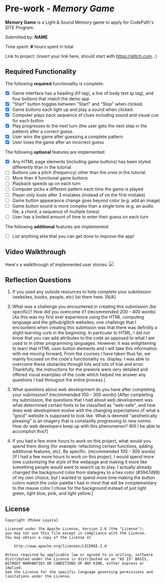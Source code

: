 # Pre-work - *Memory Game*

**Memory Game** is a Light & Sound Memory game to apply for CodePath's SITE Program. 

Submitted by: **NAME**

Time spent: **#** hours spent in total

Link to project: (insert your link here, should start with https://glitch.com...)

## Required Functionality

The following **required** functionality is complete:

* [x] Game interface has a heading (h1 tag), a line of body text (p tag), and four buttons that match the demo app
* [x] "Start" button toggles between "Start" and "Stop" when clicked. 
* [x] Game buttons each light up and play a sound when clicked. 
* [x] Computer plays back sequence of clues including sound and visual cue for each button
* [x] Play progresses to the next turn (the user gets the next step in the pattern) after a correct guess. 
* [x] User wins the game after guessing a complete pattern
* [x] User loses the game after an incorrect guess

The following **optional** features are implemented:

* [x] Any HTML page elements (including game buttons) has been styled differently than in the tutorial
* [ ] Buttons use a pitch (frequency) other than the ones in the tutorial
* [ ] More than 4 functional game buttons
* [ ] Playback speeds up on each turn
* [ ] Computer picks a different pattern each time the game is played
* [ ] Player only loses after 3 mistakes (instead of on the first mistake)
* [ ] Game button appearance change goes beyond color (e.g. add an image)
* [ ] Game button sound is more complex than a single tone (e.g. an audio file, a chord, a sequence of multiple tones)
* [ ] User has a limited amount of time to enter their guess on each turn

The following **additional** features are implemented:

- [ ] List anything else that you can get done to improve the app!

## Video Walkthrough

Here's a walkthrough of implemented user stories:
![](https://media.giphy.com/media/eIRsSkKVDui8CB1ajh/giphy.gif)


## Reflection Questions
1. If you used any outside resources to help complete your submission (websites, books, people, etc) list them here. 
[N/A]

2. What was a challenge you encountered in creating this submission (be specific)? How did you overcome it? (recommended 200 - 400 words) 
[As this was my first ever experience using the HTML computing language and the github/glitch websites, one challenge that I encounterd when creating this submision was that
there was definitly a slight learning curb in the beginning. In particular to HTML, I did not know that you can add attributes to the code as opposed to what I am used to in
other programming languages. However, it was enlightening to learn that HTML uses button elements and I will take this information with me moving forward. From the courses I 
have taken thus far, we mainly focused on the code's functionality vs. display. I was able to overcome these obstacles through lots and lots of trial and error. Thankfully, the
instructions for the prework were very detailed and offered visual examples of the code which helped me answer any questions I had througout the entire process.]

3. What questions about web development do you have after completing your submission? (recommended 100 - 300 words) 
[After completing my submission, the questions that I had about web development was what determined certain fonts to be classified as "web-safe", and how does web development evolve with
the changing expectations of what a "good" website is supposed to look like. What is deemed "aesthetically pleasing" is an imagery that is constantly progressing to new norms. How do
web developers keep up with this phenomenon? Will I be able to accomplish this?]

4. If you had a few more hours to work on this project, what would you spend them doing (for example: refactoring certain functions, adding additional features, etc). Be specific. (recommended 100 - 300 words) 
[If I had a few more hours to work on this project, I would spend more time customizing the style of the webpage and making it more like something people would want to search up to play.
I actually already changed the background color from slategrey to a hex color (#3947d99) of my own choice, but I wanted to spend more time making the button colors match the color palette
I had in mind that will be complementary to the mauve color I chose for the background instead of just light green, light blue, pink, and light yellow.]



## License

    Copyright [Mikee Loyola]

    Licensed under the Apache License, Version 2.0 (the "License");
    you may not use this file except in compliance with the License.
    You may obtain a copy of the License at

        http://www.apache.org/licenses/LICENSE-2.0

    Unless required by applicable law or agreed to in writing, software
    distributed under the License is distributed on an "AS IS" BASIS,
    WITHOUT WARRANTIES OR CONDITIONS OF ANY KIND, either express or implied.
    See the License for the specific language governing permissions and
    limitations under the License.